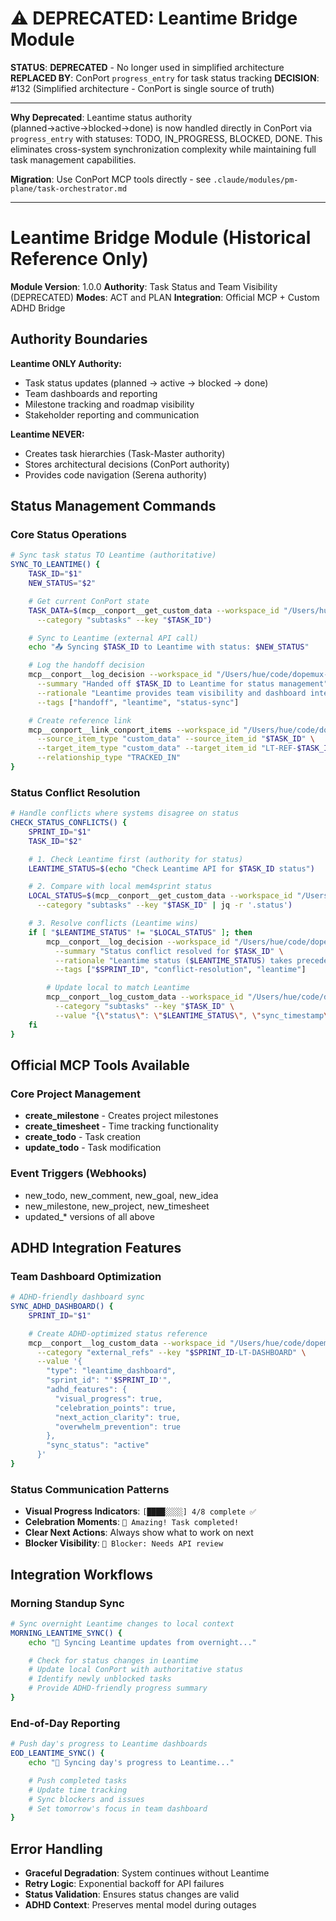 # ⚠️ DEPRECATED: Leantime Bridge Module

**STATUS**: **DEPRECATED** - No longer used in simplified architecture
**REPLACED BY**: ConPort `progress_entry` for task status tracking
**DECISION**: #132 (Simplified architecture - ConPort is single source of truth)

---

**Why Deprecated**: Leantime status authority (planned→active→blocked→done) is now handled directly in ConPort via `progress_entry` with statuses: TODO, IN_PROGRESS, BLOCKED, DONE. This eliminates cross-system synchronization complexity while maintaining full task management capabilities.

**Migration**: Use ConPort MCP tools directly - see `.claude/modules/pm-plane/task-orchestrator.md`

---

# Leantime Bridge Module (Historical Reference Only)

**Module Version**: 1.0.0
**Authority**: Task Status and Team Visibility (DEPRECATED)
**Modes**: ACT and PLAN
**Integration**: Official MCP + Custom ADHD Bridge

## Authority Boundaries

**Leantime ONLY Authority:**
- Task status updates (planned → active → blocked → done)
- Team dashboards and reporting
- Milestone tracking and roadmap visibility
- Stakeholder reporting and communication

**Leantime NEVER:**
- Creates task hierarchies (Task-Master authority)
- Stores architectural decisions (ConPort authority)
- Provides code navigation (Serena authority)

## Status Management Commands

### Core Status Operations
```bash
# Sync task status TO Leantime (authoritative)
SYNC_TO_LEANTIME() {
    TASK_ID="$1"
    NEW_STATUS="$2"

    # Get current ConPort state
    TASK_DATA=$(mcp__conport__get_custom_data --workspace_id "/Users/hue/code/dopemux-mvp" \
      --category "subtasks" --key "$TASK_ID")

    # Sync to Leantime (external API call)
    echo "📤 Syncing $TASK_ID to Leantime with status: $NEW_STATUS"

    # Log the handoff decision
    mcp__conport__log_decision --workspace_id "/Users/hue/code/dopemux-mvp" \
      --summary "Handed off $TASK_ID to Leantime for status management" \
      --rationale "Leantime provides team visibility and dashboard integration" \
      --tags ["handoff", "leantime", "status-sync"]

    # Create reference link
    mcp__conport__link_conport_items --workspace_id "/Users/hue/code/dopemux-mvp" \
      --source_item_type "custom_data" --source_item_id "$TASK_ID" \
      --target_item_type "custom_data" --target_item_id "LT-REF-$TASK_ID" \
      --relationship_type "TRACKED_IN"
}
```

### Status Conflict Resolution
```bash
# Handle conflicts where systems disagree on status
CHECK_STATUS_CONFLICTS() {
    SPRINT_ID="$1"
    TASK_ID="$2"

    # 1. Check Leantime first (authority for status)
    LEANTIME_STATUS=$(echo "Check Leantime API for $TASK_ID status")

    # 2. Compare with local mem4sprint status
    LOCAL_STATUS=$(mcp__conport__get_custom_data --workspace_id "/Users/hue/code/dopemux-mvp" \
      --category "subtasks" --key "$TASK_ID" | jq -r '.status')

    # 3. Resolve conflicts (Leantime wins)
    if [ "$LEANTIME_STATUS" != "$LOCAL_STATUS" ]; then
        mcp__conport__log_decision --workspace_id "/Users/hue/code/dopemux-mvp" \
          --summary "Status conflict resolved for $TASK_ID" \
          --rationale "Leantime status ($LEANTIME_STATUS) takes precedence over local status ($LOCAL_STATUS)" \
          --tags ["$SPRINT_ID", "conflict-resolution", "leantime"]

        # Update local to match Leantime
        mcp__conport__log_custom_data --workspace_id "/Users/hue/code/dopemux-mvp" \
          --category "subtasks" --key "$TASK_ID" \
          --value "{\"status\": \"$LEANTIME_STATUS\", \"sync_timestamp\": \"$(date -u +%Y-%m-%dT%H:%M:%SZ)\"}"
    fi
}
```

## Official MCP Tools Available

### Core Project Management
- **create_milestone** - Creates project milestones
- **create_timesheet** - Time tracking functionality
- **create_todo** - Task creation
- **update_todo** - Task modification

### Event Triggers (Webhooks)
- new_todo, new_comment, new_goal, new_idea
- new_milestone, new_project, new_timesheet
- updated_* versions of all above

## ADHD Integration Features

### Team Dashboard Optimization
```bash
# ADHD-friendly dashboard sync
SYNC_ADHD_DASHBOARD() {
    SPRINT_ID="$1"

    # Create ADHD-optimized status reference
    mcp__conport__log_custom_data --workspace_id "/Users/hue/code/dopemux-mvp" \
      --category "external_refs" --key "$SPRINT_ID-LT-DASHBOARD" \
      --value '{
        "type": "leantime_dashboard",
        "sprint_id": "'$SPRINT_ID'",
        "adhd_features": {
          "visual_progress": true,
          "celebration_points": true,
          "next_action_clarity": true,
          "overwhelm_prevention": true
        },
        "sync_status": "active"
      }'
}
```

### Status Communication Patterns
- **Visual Progress Indicators**: `[████░░░░] 4/8 complete ✅`
- **Celebration Moments**: `🎉 Amazing! Task completed!`
- **Clear Next Actions**: Always show what to work on next
- **Blocker Visibility**: `🚨 Blocker: Needs API review`

## Integration Workflows

### Morning Standup Sync
```bash
# Sync overnight Leantime changes to local context
MORNING_LEANTIME_SYNC() {
    echo "🌅 Syncing Leantime updates from overnight..."

    # Check for status changes in Leantime
    # Update local ConPort with authoritative status
    # Identify newly unblocked tasks
    # Provide ADHD-friendly progress summary
}
```

### End-of-Day Reporting
```bash
# Push day's progress to Leantime dashboards
EOD_LEANTIME_SYNC() {
    echo "🌙 Syncing day's progress to Leantime..."

    # Push completed tasks
    # Update time tracking
    # Sync blockers and issues
    # Set tomorrow's focus in team dashboard
}
```

## Error Handling

- **Graceful Degradation**: System continues without Leantime
- **Retry Logic**: Exponential backoff for API failures
- **Status Validation**: Ensures status changes are valid
- **ADHD Context**: Preserves mental model during outages